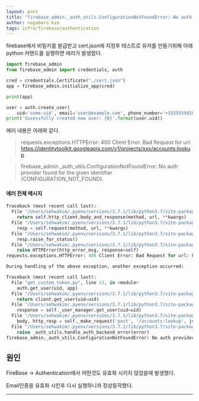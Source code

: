 ```yaml
---
layout: post
title: "firebase_admin._auth_utils.ConfigurationNotFoundError: No auth provider found for the given identifier (CONFIGURATION_NOT_FOUND)에러 해결방법"
author: negabaro kim
tags: infra/firebase/authentication
---
```




firebase에서 비밀키를 발급받고 cert.json에 지정후 테스트로 유저를 만들기위해 아래 python 커맨드를 실행하면 에러가 발생핬다.

```python
import firebase_admin
from firebase_admin import credentials, auth

cred = credentials.Certificate("./cert.json")
app = firebase_admin.initialize_app(cred)

print(app)

user = auth.create_user(
    uid='some-uid', email='user@example.com', phone_number='+15555550100')
print('Sucessfully created new user: {0}'.format(user.uid))
```

에러 내용은 아래와 같다.

> requests.exceptions.HTTPError: 400 Client Error: Bad Request for url: https://identitytoolkit.googleapis.com/v1/projects/xxx/accounts:lookup

>  firebase_admin._auth_utils.ConfigurationNotFoundError: No auth provider found for the given identifier (CONFIGURATION_NOT_FOUND).

#### 에러 전체 메시지

```python
Traceback (most recent call last):
  File "/Users/sehwakim/.pyenv/versions/3.7.1/lib/python3.7/site-packages/firebase_admin/_user_mgt.py", line 837, in _make_request
    return self.http_client.body_and_response(method, url, **kwargs)
  File "/Users/sehwakim/.pyenv/versions/3.7.1/lib/python3.7/site-packages/firebase_admin/_http_client.py", line 127, in body_and_response
    resp = self.request(method, url, **kwargs)
  File "/Users/sehwakim/.pyenv/versions/3.7.1/lib/python3.7/site-packages/firebase_admin/_http_client.py", line 119, in request
    resp.raise_for_status()
  File "/Users/sehwakim/.pyenv/versions/3.7.1/lib/python3.7/site-packages/requests/models.py", line 943, in raise_for_status
    raise HTTPError(http_error_msg, response=self)
requests.exceptions.HTTPError: 400 Client Error: Bad Request for url: https://identitytoolkit.googleapis.com/v1/projects/xxx/accounts:lookup

During handling of the above exception, another exception occurred:

Traceback (most recent call last):
  File "get_custom_token.py", line 13, in <module>
    auth.get_user(uid, app)
  File "/Users/sehwakim/.pyenv/versions/3.7.1/lib/python3.7/site-packages/firebase_admin/auth.py", line 309, in get_user
    return client.get_user(uid=uid)
  File "/Users/sehwakim/.pyenv/versions/3.7.1/lib/python3.7/site-packages/firebase_admin/_auth_client.py", line 150, in get_user
    response = self._user_manager.get_user(uid=uid)
  File "/Users/sehwakim/.pyenv/versions/3.7.1/lib/python3.7/site-packages/firebase_admin/_user_mgt.py", line 596, in get_user
    body, http_resp = self._make_request('post', '/accounts:lookup', json=payload)
  File "/Users/sehwakim/.pyenv/versions/3.7.1/lib/python3.7/site-packages/firebase_admin/_user_mgt.py", line 839, in _make_request
    raise _auth_utils.handle_auth_backend_error(error)
firebase_admin._auth_utils.ConfigurationNotFoundError: No auth provider found for the given identifier (CONFIGURATION_NOT_FOUND).
```


## 원인

FireBase -> Authentication에서 어떤것도 유효화 시키지 않았을때 발생했다.

Email인증을 유효화 시킨후 다시 실행하니까 정상동작했다.

---

